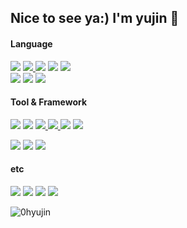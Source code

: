 ## Nice to see ya:) I'm yujin 👋


#### Language
<a href="#" target="_blank"><img src="https://img.shields.io/badge/Python-3776AB?style=flat-square&logo=python&logoColor=white"></a>
<a href="#" target="_blank"><img src="https://img.shields.io/badge/C-A8B9CC?style=flat-square&logo=C&logoColor=white"/> </a>
<a href="#" target="_blank"><img src="https://img.shields.io/badge/C++-00599C?style=flat-square&logo=C%2B%2B&logoColor=white"/></a>
<a href="#" target="_blank"><img src="https://img.shields.io/badge/Java-A5915F?style=flat-square&logo=OpenJDK&logoColor=white"></a>
<a href="#" target="_blank"><img src="https://img.shields.io/badge/Kotlin-7F52FF?style=flat-square&logo=Kotlin&logoColor=white" /></a><br>
<a href="#" target="_blank"><img src="https://img.shields.io/badge/HTML5-E34F26?style=flat-square&logo=html5&logoColor=white"></a>
<a href="#" target="_blank"><img src="https://img.shields.io/badge/CSS3-1572B6?style=flat-square&logo=css3&logoColor=white"></a>
<a href="#" target="_blank"><img src="https://img.shields.io/badge/javascript-F7DF1E?style=flat-square&logo=javascript&logoColor=black"></a>

<!-- <a href="#" target="_blank"><img src="https://img.shields.io/badge/Java-007396?style=flat-square&logo=Conda-Forge&logoColor=white" /></a> -->


#### Tool & Framework
<a href="#" target="_blank"><img src="https://img.shields.io/badge/Git-F05032?style=flat-square&logo=git&logoColor=white"></a>
<a href="#" target="_blank"><img src="https://img.shields.io/badge/GitHub-181717?style=flat-square&logo=GitHub&logoColor=white"></a>
<a href="#" target="_blank"><img src="https://img.shields.io/badge/Visual%20Studio%20Code-007ACC?style=flat-square&logo=VisualStudioCode&logoColor=white" />
<a href="#" target="_blank"><img src="https://img.shields.io/badge/Eclipse%20IDE-2C2255?style=flat-square&logo=EclipseIDE&logoColor=white" />
<a href="#" target="_blank"><img src="https://img.shields.io/badge/React-61DAFB?style=flat-square&logo=React&logoColor=black"></a>
<a href="#" target="_blank"><img src="https://img.shields.io/badge/Node.js-339933?style=flat-square&logo=Node.js&logoColor=black"></a>
<!--
<a href="#" target="_blank"><img src="https://img.shields.io/badge/mariaDB-003545?style=flat-square&logo=mariaDB&logoColor=white"></a>
<a href="#" target="_blank"><img src="https://img.shields.io/badge/Amazon AWS-232F3E?style=flat-square&logo=Amazon AWS&logoColor=white"></a>
-->
  

<a href="#" target="_blank"><img src="https://img.shields.io/badge/SpringBoot-6DB33F?style=flat-square&logo=SpringBoot&logoColor=white"></a>
<a href="#" target="_blank"><img src="https://img.shields.io/badge/Django-092E20?style=flat-square&logo=Django&logoColor=white"></a>
<a href="#" target="_blank"><img src="https://img.shields.io/badge/Bootstrap-7952B3?style=flat-square&logo=Bootstrap&logoColor=white"></a>


<!--
<a href="#" target="_blank"><img src="https://img.shields.io/badge/Spring-6DB33F?style=flat-square&logo=spring&logoColor=white"></a>
<a href="#" target="_blank"><img src="https://img.shields.io/badge/React-61DAFB?style=flat-square&logo=React&logoColor=black"></a>
<a href="#" target="_blank"><img src="https://img.shields.io/badge/Node.js-339933?style=flat-square&logo=Node.js&logoColor=black"></a>-->

#### etc
<a href="#" target="_blank"><img src="https://img.shields.io/badge/Oracle-F80000?style=flat-square&logo=Oracle&logoColor=white"></a>
<a href="#" target="_blank"><img src="https://img.shields.io/badge/MySQL-4479A1?style=flat-square&logo=MySQL&logoColor=white"></a>
<a href="#" target="_blank"><img src="https://img.shields.io/badge/Linux-FCC624?style=flat-square&logo=Linux&logoColor=black"></a>
<a href="#" target="_blank"><img src="https://img.shields.io/badge/Apache Tomcat-F8DC75?style=flat-square&logo=apachetomcat&logoColor=white"></a>
  <br>
  
<p><img align="left" src="https://github-readme-stats.vercel.app/api/top-langs?username=0hyujin&show_icons=true&locale=en&layout=compact" alt="0hyujin" /></p>



<!--[![Solved.ac Profile](http://mazassumnida.wtf/api/v2/generate_badge?boj=ohyuj2001)](https://solved.ac/ohyuj2001/)-->
<!--<img src="http://mazandi.herokuapp.com/api?handle=ohyuj2001&theme=warm"/>-->


<!--
**0hyujin/0hyujin** is a ✨ _special_ ✨ repository because its `README.md` (this file) appears on your GitHub profile.

Here are some ideas to get you started:

- 🔭 I’m currently working on ...
- 🌱 I’m currently learning ...
- 👯 I’m looking to collaborate on ...
- 🤔 I’m looking for help with ...
- 💬 Ask me about ...
- 📫 How to reach me: ...
- 😄 Pronouns: ...
- ⚡ Fun fact: ...
-->
